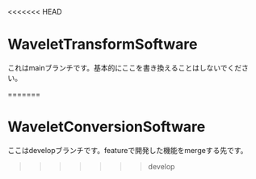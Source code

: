 <<<<<<< HEAD
# WaveletTransformSoftware

これはmainブランチです。基本的にここを書き換えることはしないでください。  

=======
# WaveletConversionSoftware

ここはdevelopブランチです。featureで開発した機能をmergeする先です。
>>>>>>> develop
